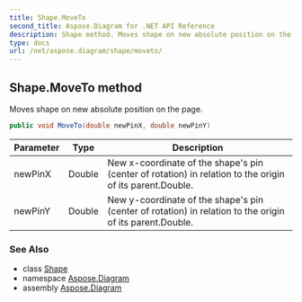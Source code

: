 ```yaml
---
title: Shape.MoveTo
second_title: Aspose.Diagram for .NET API Reference
description: Shape method. Moves shape on new absolute position on the page
type: docs
url: /net/aspose.diagram/shape/moveto/
---
```

## Shape.MoveTo method

Moves shape on new absolute position on the page.

```csharp
public void MoveTo(double newPinX, double newPinY)
```

| Parameter | Type | Description |
| --- | --- | --- |
| newPinX | Double | New x-coordinate of the shape's pin (center of rotation) in relation to the origin of its parent.Double. |
| newPinY | Double | New y-coordinate of the shape's pin (center of rotation) in relation to the origin of its parent.Double. |

### See Also

* class [Shape](../)
* namespace [Aspose.Diagram](../../shape/)
* assembly [Aspose.Diagram](../../../)


